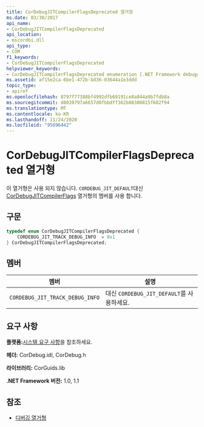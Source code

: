 ```yaml
---
title: CorDebugJITCompilerFlagsDeprecated 열거형
ms.date: 03/30/2017
api_name:
- CorDebugJITCompilerFlagsDeprecated
api_location:
- mscordbi.dll
api_type:
- COM
f1_keywords:
- CorDebugJITCompilerFlagsDeprecated
helpviewer_keywords:
- CorDebugJITCompilerFlagsDeprecated enumeration [.NET Framework debugging]
ms.assetid: af15e2ca-6be1-472b-bd36-03644a1e3ddd
topic_type:
- apiref
ms.openlocfilehash: 8797f77388bf4992dfb69191ce8a844a9b7fdb8a
ms.sourcegitcommit: d8020797a6657d0fbbdff362b80300815f682f94
ms.translationtype: MT
ms.contentlocale: ko-KR
ms.lasthandoff: 11/24/2020
ms.locfileid: "95696442"
---
```

# <a name="cordebugjitcompilerflagsdeprecated-enumeration"></a>CorDebugJITCompilerFlagsDeprecated 열거형

이 열거형은 사용 되지 않습니다. `CORDEBUG_JIT_DEFAULT`대신 [CorDebugJITCompilerFlags](cordebugjitcompilerflags-enumeration.md) 열거형의 멤버를 사용 합니다.  
  
## <a name="syntax"></a>구문  
  
```cpp  
typedef enum CorDebugJITCompilerFlagsDeprecated {  
    CORDEBUG_JIT_TRACK_DEBUG_INFO  = 0x1  
} CorDebugJITCompilerFlagsDeprecated;  
```  
  
## <a name="members"></a>멤버  
  
|멤버|설명|  
|------------|-----------------|  
|`CORDEBUG_JIT_TRACK_DEBUG_INFO`|대신 `CORDEBUG_JIT_DEFAULT`를 사용하세요.|  
  
## <a name="requirements"></a>요구 사항  

 **플랫폼:**[시스템 요구 사항](../../get-started/system-requirements.md)을 참조하세요.  
  
 **헤더:** CorDebug.idl, CorDebug.h  
  
 **라이브러리:** CorGuids.lib  
  
 **.NET Framework 버전:** 1.0, 1.1  
  
## <a name="see-also"></a>참조

- [디버깅 열거형](debugging-enumerations.md)
